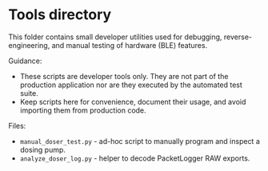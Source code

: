 Tools directory
===============

This folder contains small developer utilities used for debugging,
reverse-engineering, and manual testing of hardware (BLE) features.

Guidance:
- These scripts are developer tools only. They are not part of the
  production application nor are they executed by the automated test
  suite.
- Keep scripts here for convenience, document their usage, and avoid
  importing them from production code.

Files:

- `manual_doser_test.py` - ad-hoc script to manually program and inspect a
  dosing pump.
- `analyze_doser_log.py` - helper to decode PacketLogger RAW exports.

